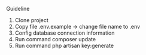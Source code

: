 Guideline
1. Clone project
2. Copy file .env.example -> change file name to .env
3. Config database connection information
4. Run command 
    composer update
5. Run command 
    php artisan key:generate 
